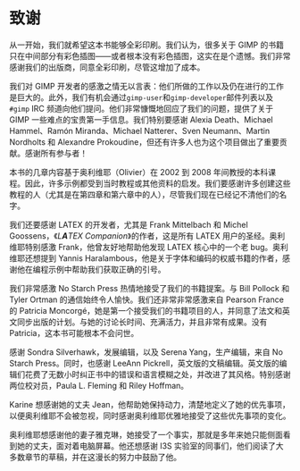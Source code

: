 # 致谢

从一开始，我们就希望这本书能够全彩印刷。我们认为，很多关于 GIMP 的书籍只在中间部分有彩色插图——或者根本没有彩色插图，这实在是个遗憾。我们非常感谢我们的出版商，同意全彩印刷，尽管这增加了成本。

我们对 GIMP 开发者的感激之情无以言表：他们所做的工作以及仍在进行的工作是巨大的。此外，我们有机会通过`gimp-user`和`gimp-developer`邮件列表以及`#gimp` IRC 频道向他们提问。他们非常慷慨地回应了我们的问题，提供了关于 GIMP 一些难点的宝贵第一手信息。我们特别要感谢 Alexia Death、Michael Hammel、Ramón Miranda、Michael Natterer、Sven Neumann、Martin Nordholts 和 Alexandre Prokoudine，但还有许多人也为这个项目做出了重要贡献。感谢所有参与者！

本书的几章内容基于奥利维耶（Olivier）在 2002 到 2008 年间教授的本科课程。因此，许多示例都受到当时教程或其他资料的启发。我们要感谢许多创建这些教程的人（尤其是在第四章和第六章中的人），尽管我们现在已经记不清他们的名字。

我们还要感谢 LATEX 的开发者，尤其是 Frank Mittelbach 和 Michel Goossens，《*L**A**TEX Companion*》的作者，这是所有 LATEX 用户的圣经。奥利维耶特别感激 Frank，他曾友好地帮助他发现 LATEX 核心中的一个老 bug。奥利维耶还想提到 Yannis Haralambous，他是关于字体和编码的权威书籍的作者，感谢他在编程示例中帮助我们获取正确的引号。

我们非常感激 No Starch Press 热情地接受了我们的书籍提案。与 Bill Pollock 和 Tyler Ortman 的通信始终令人愉快。我们还非常非常感激来自 Pearson France 的 Patricia Moncorgé，她是第一个接受我们的书籍项目的人，并同意了法文和英文同步出版的计划。与她的讨论长时间、充满活力，并且非常有成果。没有 Patricia，这本书可能根本不会问世。

感谢 Sondra Silverhawk，发展编辑，以及 Serena Yang，生产编辑，来自 No Starch Press。同时，也感谢 LeeAnn Pickrell，英文版的文稿编辑。英文版的编辑们花费了无数小时纠正书中的错误和语言模糊之处，并改进了其风格。特别感谢两位校对员，Paula L. Fleming 和 Riley Hoffman。

Karine 想感谢她的丈夫 Jean，他帮助她保持动力，清楚地定义了她的优先事项，以便奥利维耶不会被忽视，同时感谢奥利维耶优雅地接受了这些优先事项的变化。

奥利维耶想感谢他的妻子雅克琳，她接受了一个事实，那就是多年来她只能侧面看到她的丈夫，面对着电脑屏幕。他还想感谢 I3S 实验室的同事们，他们阅读了大多数章节的草稿，并在这漫长的努力中鼓励了他。
